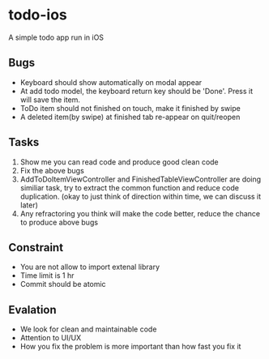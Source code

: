 # todo-ios
A simple todo app run in iOS

## Bugs

- Keyboard should show automatically on modal appear
- At add todo model, the keyboard return key should be 'Done'. Press it will 
  save the item.
- ToDo item should not finished on touch, make it finished by swipe
- A deleted item(by swipe) at finished tab re-appear on quit/reopen

## Tasks

1. Show me you can read code and produce good clean code
1. Fix the above bugs
1. AddToDoItemViewController and FinishedTableViewController are doing similiar
   task, try to extract the common function and reduce code duplication. (okay
   to just think of direction within time, we can discuss it later)
1. Any refractoring you think will make the code better,
   reduce the chance to produce above bugs

## Constraint

- You are not allow to import extenal library
- Time limit is 1 hr
- Commit should be atomic

## Evalation

- We look for clean and maintainable code
- Attention to UI/UX
- How you fix the problem is more important than how fast you fix it
